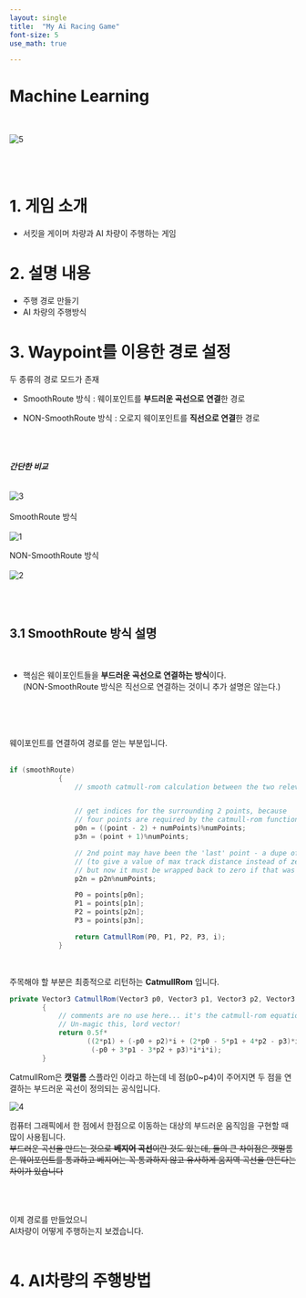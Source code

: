 ```yaml
---
layout: single
title:  "My Ai Racing Game"
font-size: 5
use_math: true

---
```

# Machine Learning
<br/>

![5](https://user-images.githubusercontent.com/80252681/129064097-d3bba7c7-b5b2-4e56-9049-4cb69ae0698e.jpg)


<br/><br/>
# **1. 게임 소개**

* 서킷을 게이머 차량과 AI 차량이 주행하는 게임

# **2. 설명 내용**

* 주행 경로 만들기
* AI 차량의 주행방식

# **3. Waypoint를 이용한 경로 설정**

두 종류의 경로 모드가 존재

* SmoothRoute 방식 : 웨이포인트를 **부드러운 곡선으로 연결**한 경로<br/>


* NON-SmoothRoute 방식 : 오로지 웨이포인트를 **직선으로 연결**한 경로<br/><br/>

<br/><br/>***간단한 비교***<br/>
<br/><br/>
![3](https://user-images.githubusercontent.com/80252681/129057707-8c70e233-7d89-49f2-937a-6a3f29d8cb93.jpg)<br/><br/>
SmoothRoute 방식 <br/><br/>
![1](https://user-images.githubusercontent.com/80252681/129056815-5201d9db-e12c-41d9-88d2-7f84039c7724.jpg)

NON-SmoothRoute 방식
<br/><br/>
![2](https://user-images.githubusercontent.com/80252681/129058248-c6347365-0dd7-4cbb-a76c-f18c47c4db78.jpg)


<br/><br/>
## **3.1 SmoothRoute 방식 설명**
<br/>

* 핵심은 웨이포인트들을 **부드러운 곡선으로 연결하는 방식**이다.<br/>
(NON-SmoothRoute 방식은 직선으로 연결하는 것이니 추가 설명은 않는다.)
<br/>

<br/><br/>
웨이포인트를 연결하여 경로를 얻는 부분입니다.
<br/><br/>

```csharp
if (smoothRoute)
            {
                // smooth catmull-rom calculation between the two relevant points


                // get indices for the surrounding 2 points, because
                // four points are required by the catmull-rom function
                p0n = ((point - 2) + numPoints)%numPoints;
                p3n = (point + 1)%numPoints;

                // 2nd point may have been the 'last' point - a dupe of the first,
                // (to give a value of max track distance instead of zero)
                // but now it must be wrapped back to zero if that was the case.
                p2n = p2n%numPoints;

                P0 = points[p0n];
                P1 = points[p1n];
                P2 = points[p2n];
                P3 = points[p3n];

                return CatmullRom(P0, P1, P2, P3, i);
            }

```
<br/>

주목해야 할 부분은 최종적으로 리턴하는 **CatmullRom** 입니다.<br/>

```csharp
private Vector3 CatmullRom(Vector3 p0, Vector3 p1, Vector3 p2, Vector3 p3, float i)
        {
            // comments are no use here... it's the catmull-rom equation.
            // Un-magic this, lord vector!
            return 0.5f*
                   ((2*p1) + (-p0 + p2)*i + (2*p0 - 5*p1 + 4*p2 - p3)*i*i +
                    (-p0 + 3*p1 - 3*p2 + p3)*i*i*i);
        }
```
CatmullRom은 **캣멀롬** 스플라인 이라고 하는데 네 점(p0~p4)이 주어지면 두 점을 연결하는 부드러운 곡선이 정의되는 공식입니다.<br/>

![4](https://user-images.githubusercontent.com/80252681/129063607-7b830670-c8b5-4228-aa5a-a8fc0415cbb3.png)

컴퓨터 그래픽에서 한 점에서 한점으로 이동하는 대상의 부드러운 움직임을 구현할 때 많이 사용됩니다.<br/>
~~부드러운 곡선을 만드는 것으로 **베지어 곡선**이란 것도 있는데, 둘의 큰 차이점은 캣멀롬은 웨이포인트를 통과하고 베지어는 꼭 통과하지 않고 유사하게 움지역 곡선을 만든다는 차이가 있습니다~~

<br/><br/><br/>
이제 경로를 만들었으니<br/>
AI차량이 어떻게 주행하는지 보겠습니다.
<br/><br/>

# **4. AI차량의 주행방법**
